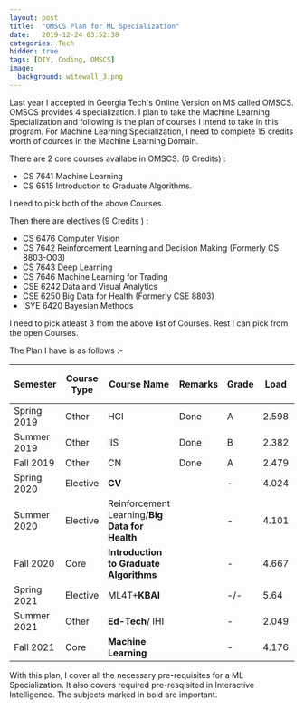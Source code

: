 ```yaml
---
layout: post
title:  "OMSCS Plan for ML Specialization"
date:   2019-12-24 03:52:38
categories: Tech
hidden: true
tags: [DIY, Coding, OMSCS]
image:
  background: witewall_3.png
---
```


Last year I accepted in Georgia Tech's Online Version on MS called OMSCS. OMSCS provides 4 specialization. I plan to take the Machine Learning Specialization and following is the plan of courses I intend to take in this program. For Machine Learning Specialization, I need to complete 15 credits worth of cources in the Machine Learning Domain. 

There are 2 core courses availabe in OMSCS. (6 Credits) : 

- CS 7641 Machine Learning
- CS 6515 Introduction to Graduate Algorithms. 

I need to pick both of the above Courses. 


Then there are electives (9 Credits ) :

- CS 6476 Computer Vision
- CS 7642 Reinforcement Learning and Decision Making (Formerly CS 8803-O03)
- CS 7643 Deep Learning 
- CS 7646 Machine Learning for Trading
- CSE 6242 Data and Visual Analytics
- CSE 6250 Big Data for Health (Formerly CSE 8803)
- ISYE 6420 Bayesian Methods

I need to pick atleast 3 from the above list of Courses. Rest I can pick from the open Courses.

The Plan I have is as follows :-


| Semester  | Course Type | Course Name | Remarks | Grade|Load|Hours Per Week|
|-----------|-----------|-------------|---------|-------|------|---|
|Spring 2019|Other|HCI|Done |  A     |2.598|11.661|
|Summer 2019|Other|IIS| Done |  B     |2.382| 8.893 |
|Fall 2019|Other|CN|Done| A |2.479   |8.264|
|Spring 2020|Elective|**CV**||  - | 4.024  |20.463|
|Summer 2020 |Elective|Reinforcement Learning/**Big Data for Health**||- |4.101|21.626|
|Fall 2020 |Core|**Introduction to Graduate Algorithms**|| - |4.667|22.571 |
|Spring 2021|Elective| ML4T+**KBAI**| | -/-    | 5.64 | 24|
|Summer 2021|Other|**Ed-Tech**/ IHI| |-|2.049|6.857|
|Fall 2021|Core | **Machine Learning**  | |-|4.176|20.885|

With this plan, I cover all the necessary pre-requisites for a ML Specialization. It also covers required pre-resqisited in Interactive Intelligence. The subjects marked in bold are important. 